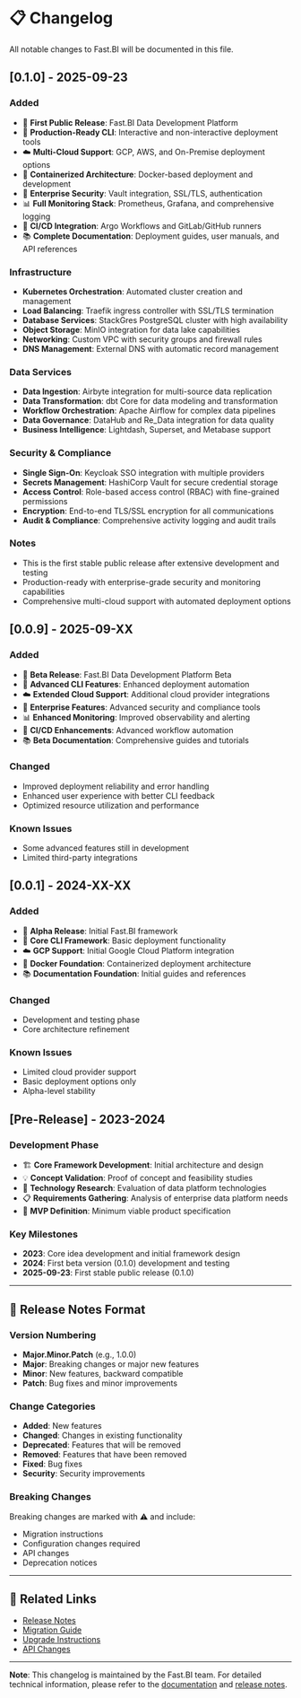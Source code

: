 # 📋 Changelog

All notable changes to Fast.BI will be documented in this file.

## [0.1.0] - 2025-09-23

### Added
- 🎉 **First Public Release**: Fast.BI Data Development Platform
- 🧰 **Production-Ready CLI**: Interactive and non-interactive deployment tools
- ☁️ **Multi-Cloud Support**: GCP, AWS, and On-Premise deployment options
- 🐳 **Containerized Architecture**: Docker-based deployment and development
- 🔐 **Enterprise Security**: Vault integration, SSL/TLS, authentication
- 📊 **Full Monitoring Stack**: Prometheus, Grafana, and comprehensive logging
- 🔄 **CI/CD Integration**: Argo Workflows and GitLab/GitHub runners
- 📚 **Complete Documentation**: Deployment guides, user manuals, and API references

### Infrastructure
- **Kubernetes Orchestration**: Automated cluster creation and management
- **Load Balancing**: Traefik ingress controller with SSL/TLS termination
- **Database Services**: StackGres PostgreSQL cluster with high availability
- **Object Storage**: MinIO integration for data lake capabilities
- **Networking**: Custom VPC with security groups and firewall rules
- **DNS Management**: External DNS with automatic record management

### Data Services
- **Data Ingestion**: Airbyte integration for multi-source data replication
- **Data Transformation**: dbt Core for data modeling and transformation
- **Workflow Orchestration**: Apache Airflow for complex data pipelines
- **Data Governance**: DataHub and Re_Data integration for data quality
- **Business Intelligence**: Lightdash, Superset, and Metabase support

### Security & Compliance
- **Single Sign-On**: Keycloak SSO integration with multiple providers
- **Secrets Management**: HashiCorp Vault for secure credential storage
- **Access Control**: Role-based access control (RBAC) with fine-grained permissions
- **Encryption**: End-to-end TLS/SSL encryption for all communications
- **Audit & Compliance**: Comprehensive activity logging and audit trails

### Notes
- This is the first stable public release after extensive development and testing
- Production-ready with enterprise-grade security and monitoring capabilities
- Comprehensive multi-cloud support with automated deployment options

## [0.0.9] - 2025-09-XX

### Added
- 🧪 **Beta Release**: Fast.BI Data Development Platform Beta
- 🔧 **Advanced CLI Features**: Enhanced deployment automation
- ☁️ **Extended Cloud Support**: Additional cloud provider integrations
- 🏢 **Enterprise Features**: Advanced security and compliance tools
- 📊 **Enhanced Monitoring**: Improved observability and alerting
- 🔄 **CI/CD Enhancements**: Advanced workflow automation
- 📚 **Beta Documentation**: Comprehensive guides and tutorials

### Changed
- Improved deployment reliability and error handling
- Enhanced user experience with better CLI feedback
- Optimized resource utilization and performance

### Known Issues
- Some advanced features still in development
- Limited third-party integrations

## [0.0.1] - 2024-XX-XX

### Added
- 🧪 **Alpha Release**: Initial Fast.BI framework
- 🔧 **Core CLI Framework**: Basic deployment functionality
- ☁️ **GCP Support**: Initial Google Cloud Platform integration
- 🐳 **Docker Foundation**: Containerized deployment architecture
- 📚 **Documentation Foundation**: Initial guides and references

### Changed
- Development and testing phase
- Core architecture refinement

### Known Issues
- Limited cloud provider support
- Basic deployment options only
- Alpha-level stability

## [Pre-Release] - 2023-2024

### Development Phase
- 🏗️ **Core Framework Development**: Initial architecture and design
- 💡 **Concept Validation**: Proof of concept and feasibility studies
- 🔬 **Technology Research**: Evaluation of data platform technologies
- 📋 **Requirements Gathering**: Analysis of enterprise data platform needs
- 🎯 **MVP Definition**: Minimum viable product specification

### Key Milestones
- **2023**: Core idea development and initial framework design
- **2024**: First beta version (0.1.0) development and testing
- **2025-09-23**: First stable public release (0.1.0)

---

## 📝 Release Notes Format

### Version Numbering
- **Major.Minor.Patch** (e.g., 1.0.0)
- **Major**: Breaking changes or major new features
- **Minor**: New features, backward compatible
- **Patch**: Bug fixes and minor improvements

### Change Categories
- **Added**: New features
- **Changed**: Changes in existing functionality
- **Deprecated**: Features that will be removed
- **Removed**: Features that have been removed
- **Fixed**: Bug fixes
- **Security**: Security improvements

### Breaking Changes
Breaking changes are marked with ⚠️ and include:
- Migration instructions
- Configuration changes required
- API changes
- Deprecation notices

---

## 🔗 Related Links

- [Release Notes](https://github.com/fast-bi/data-development-platform/releases)
- [Migration Guide](docs/migration/)
- [Upgrade Instructions](docs/upgrading.md)
- [API Changes](docs/api/changes.md)

---

**Note**: This changelog is maintained by the Fast.BI team. For detailed technical information, please refer to the [documentation](docs/) and [release notes](https://github.com/fast-bi/data-development-platform/releases).
